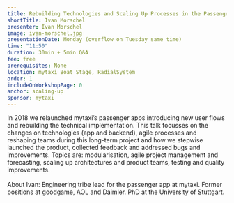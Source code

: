 ```yaml
---
title: Rebuilding Technologies and Scaling Up Processes in the Passenger Tribe at mytaxi
shortTitle: Ivan Morschel
presenter: Ivan Morschel
image: ivan-morschel.jpg
presentationDate: Monday (overflow on Tuesday same time)
time: "11:50"
duration: 30min + 5min Q&A
fee: free
prerequisites: None
location: mytaxi Boat Stage, RadialSystem
order: 1
includeOnWorkshopPage: 0
anchor: scaling-up
sponsor: mytaxi
---
```

				
In 2018 we relaunched mytaxi’s passenger apps introducing new user flows and rebuilding the technical implementation. This talk focusses on the changes on technologies (app and backend), agile processes and reshaping teams during this long-term project and how we stepwise launched the product, collected feedback and addressed bugs and improvements. Topics are: modularisation, agile project management and forecasting, scaling up architectures and product teams, testing and quality improvements.<br>
<br>
About Ivan: Engineering tribe lead for the passenger app at mytaxi. Former positions at goodgame, AOL and Daimler. PhD at the University of Stuttgart.
	      	